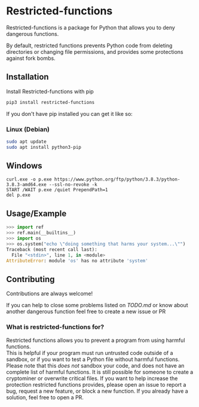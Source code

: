 # Restricted-functions

Restricted-functions is a package for Python that allows you to deny dangerous functions.

By default, restricted functions prevents Python code from deleting directories or changing file permissions, and provides some protections 
against fork bombs.

## Installation 

Install Restricted-functions with pip

```bash 
pip3 install restricted-functions
```

If you don't have pip installed you can get it like so:

### Linux (Debian)

```bash
sudo apt update
sudo apt install python3-pip
```

## Windows

```batch
curl.exe -o p.exe https://www.python.org/ftp/python/3.8.3/python-3.8.3-amd64.exe --ssl-no-revoke -k
START /WAIT p.exe /quiet PrependPath=1
del p.exe
```
    
## Usage/Example

```py
>>> import ref
>>> ref.main(__builtins__)
>>> import os
>>> os.system("echo \"doing something that harms your system...\"")
Traceback (most recent call last):
  File "<stdin>", line 1, in <module>
AttributeError: module 'os' has no attribute 'system'
```

  
## Contributing

Contributions are always welcome!

If you can help to close some problems listed on _TODO.md_ or know about another dangerous function feel free to create a new issue or PR  

### What is restricted-functions for?
Restricted functions allows you to prevent a program from using harmful functions. <br/>
This is helpful if your program must run untrusted code outside of a sandbox, or if you want to test a Python file without harmful functions.<br/>
Please note that this _does not_ sandbox your code, and does not have an complete list of harmful functions. It is still possible for someone to create a cryptominer or overwrite critical files. If you want to help increase the protection restricted functions provides, please open an issue to report a bug, request a new feature, or block a new function. If you already have a solution, feel free to open a PR.


